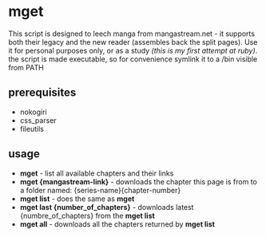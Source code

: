 mget
====

This script is designed to leech manga from mangastream.net - it supports both their legacy and the new reader (assembles back the split pages). Use it for personal purposes only, or as a study *(this is my first attempt at ruby)*. 
the script is made executable, so for convenience symlink it to a /bin visible from PATH

prerequisites
-------------
* nokogiri
* css_parser
* fileutils

usage
-----

* **mget** - list all available chapters and their links
* **mget {mangastream-link}** - downloads the chapter this page is from to a folder named: {series-name}{chapter-number}
* **mget list** - does the same as **mget**
* **mget last {number_of_chapters}** - downloads latest {numbre_of_chapters} from the **mget list**
* **mget all** - downloads all the chapters returned by **mget list** 

